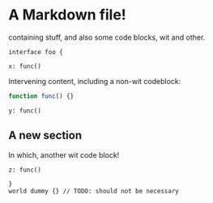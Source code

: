 # A Markdown file!

containing stuff, and also some code blocks, wit and other.

```wit
interface foo {
```

```wit
x: func()
```

Intervening content, including a non-wit codeblock:
```js
function func() {}
```

```wit
y: func()
```

## A new section

In which, another wit code block!

```wit
z: func()
```

```wit
}
world dummy {} // TODO: should not be necessary
```
